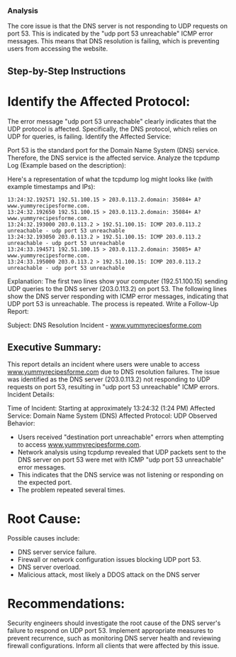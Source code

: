 ### Analysis

The core issue is that the DNS server is not responding to UDP requests on port 53. This is indicated by the "udp port 53 unreachable" ICMP error messages. This means that DNS resolution is failing, which is preventing users from accessing the website.

## Step-by-Step Instructions

# Identify the Affected Protocol:

The error message "udp port 53 unreachable" clearly indicates that the UDP protocol is affected. Specifically, the DNS protocol, which relies on UDP for queries, is failing. Identify the Affected Service:

Port 53 is the standard port for the Domain Name System (DNS) service. Therefore, the DNS service is the affected service. Analyze the tcpdump Log (Example based on the description):

Here's a representation of what the tcpdump log might looks like (with example timestamps and IPs):
```
13:24:32.192571 192.51.100.15 > 203.0.113.2.domain: 35084+ A? www.yummyrecipesforme.com.
13:24:32.192650 192.51.100.15 > 203.0.113.2.domain: 35084+ A? www.yummyrecipesforme.com.
13:24:32.193000 203.0.113.2 > 192.51.100.15: ICMP 203.0.113.2 unreachable - udp port 53 unreachable
13:24:32.193050 203.0.113.2 > 192.51.100.15: ICMP 203.0.113.2 unreachable - udp port 53 unreachable
13:24:33.194571 192.51.100.15 > 203.0.113.2.domain: 35085+ A? www.yummyrecipesforme.com.
13:24:33.195000 203.0.113.2 > 192.51.100.15: ICMP 203.0.113.2 unreachable - udp port 53 unreachable
```
Explanation:
The first two lines show your computer (192.51.100.15) sending UDP queries to the DNS server (203.0.113.2) on port 53.
The following lines show the DNS server responding with ICMP error messages, indicating that UDP port 53 is unreachable.
The process is repeated.
Write a Follow-Up Report:

Subject: DNS Resolution Incident - www.yummyrecipesforme.com

## Executive Summary:

This report details an incident where users were unable to access www.yummyrecipesforme.com due to DNS resolution failures.
The issue was identified as the DNS server (203.0.113.2) not responding to UDP requests on port 53, resulting in "udp port 53 unreachable" ICMP errors.
Incident Details:

Time of Incident: Starting at approximately 13:24:32 (1:24 PM)
Affected Service: Domain Name System (DNS)
Affected Protocol: UDP
Observed Behavior:
* Users received "destination port unreachable" errors when attempting to access www.yummyrecipesforme.com.
* Network analysis using tcpdump revealed that UDP packets sent to the DNS server on port 53 were met with ICMP "udp port 53 unreachable" error messages.
* This indicates that the DNS service was not listening or responding on the expected port.
* The problem repeated several times.
  
# Root Cause:

Possible causes include:
* DNS server service failure.
* Firewall or network configuration issues blocking UDP port 53.
* DNS server overload.
* Malicious attack, most likely a DDOS attack on the DNS server
  
# Recommendations:

Security engineers should investigate the root cause of the DNS server's failure to respond on UDP port 53.
Implement appropriate measures to prevent recurrence, such as monitoring DNS server health and reviewing firewall configurations.
Inform all clients that were affected by this issue.
